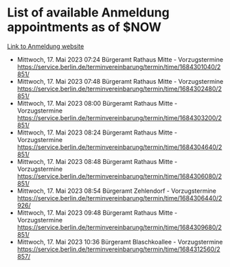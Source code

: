 # List of available Anmeldung appointments as of $NOW
[Link to Anmeldung website](https://service.berlin.de/terminvereinbarung/termin/tag.php?termin=1&anliegen[]=120686&dienstleisterlist=122210,122217,327316,122219,327312,122227,327314,122231,327346,122243,327348,122254,122252,329742,122260,329745,122262,329748,122271,327278,122273,327274,122277,327276,330436,122280,327294,122282,327290,122284,327292,122291,327270,122285,327266,122286,327264,122296,327268,150230,329760,122297,327286,122294,327284,122312,329763,122314,329775,122304,327330,122311,327334,122309,327332,317869,122281,327352,122279,329772,122283,122276,327324,122274,327326,122267,329766,122246,327318,122251,327320,122257,327322,122208,327298,122226,327300&herkunft=http%3A%2F%2Fservice.berlin.de%2Fdienstleistung%2F120686%2F)
- Mittwoch, 17. Mai 2023 07:24 Bürgeramt Rathaus Mitte - Vorzugstermine https://service.berlin.de/terminvereinbarung/termin/time/1684301040/2851/
- Mittwoch, 17. Mai 2023 07:48 Bürgeramt Rathaus Mitte - Vorzugstermine https://service.berlin.de/terminvereinbarung/termin/time/1684302480/2851/
- Mittwoch, 17. Mai 2023 08:00 Bürgeramt Rathaus Mitte - Vorzugstermine https://service.berlin.de/terminvereinbarung/termin/time/1684303200/2851/
- Mittwoch, 17. Mai 2023 08:24 Bürgeramt Rathaus Mitte - Vorzugstermine https://service.berlin.de/terminvereinbarung/termin/time/1684304640/2851/
- Mittwoch, 17. Mai 2023 08:48 Bürgeramt Rathaus Mitte - Vorzugstermine https://service.berlin.de/terminvereinbarung/termin/time/1684306080/2851/
- Mittwoch, 17. Mai 2023 08:54 Bürgeramt Zehlendorf - Vorzugstermine https://service.berlin.de/terminvereinbarung/termin/time/1684306440/2926/
- Mittwoch, 17. Mai 2023 09:48 Bürgeramt Rathaus Mitte - Vorzugstermine https://service.berlin.de/terminvereinbarung/termin/time/1684309680/2851/
- Mittwoch, 17. Mai 2023 10:36 Bürgeramt Blaschkoallee - Vorzugstermine https://service.berlin.de/terminvereinbarung/termin/time/1684312560/2857/
